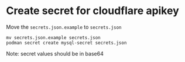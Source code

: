 # Create secret for cloudflare apikey

Move the `secrets.json.example` to `secrets.json`

```shell
mv secrets.json.example secrets.json
podman secret create mysql-secret secrets.json
```

Note: secret values should be in base64
